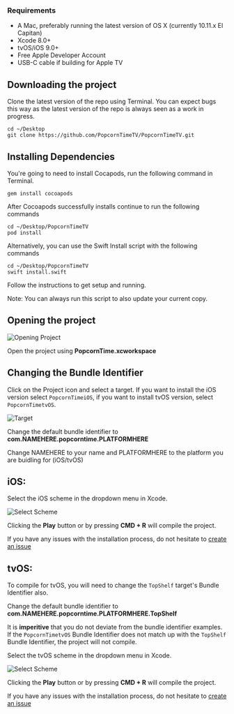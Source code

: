### Requirements

* A Mac, preferably running the latest version of OS X (currently 10.11.x El Capitan)
* Xcode 8.0+
* tvOS/iOS 9.0+
* Free Apple Developer Account
* USB-C cable if building for Apple TV

## Downloading the project

Clone the latest version of the repo using Terminal. You can expect bugs this way as the latest version of the repo is always seen as a work in progress.

```
cd ~/Desktop
git clone https://github.com/PopcornTimeTV/PopcornTimeTV.git
```

## Installing Dependencies


You're going to need to install Cocapods, run the following command in Terminal.
```
gem install cocoapods
```
After Cocoapods successfully installs continue to run the following commands
```
cd ~/Desktop/PopcornTimeTV
pod install
```
Alternatively, you can use the Swift Install script with the following commands
```
cd ~/Desktop/PopcornTimeTV
swift install.swift
```
Follow the instructions to get setup and running.

Note: You can always run this script to also update your current copy.

## Opening the project

![Opening Project](https://camo.githubusercontent.com/96d202cca8e912d77333b1fd2c21fbb440fd49e6/687474703a2f2f692e6375626575706c6f61642e636f6d2f384b6a5734672e706e67)

Open the project using **PopcornTime.xcworkspace**


## Changing the Bundle Identifier

Click on the Project icon and select a target. If you want to install the iOS version select `PopcornTimeiOS`, if you want to install tvOS version, select `PopcornTimetvOS`.

![Target](https://i.imgur.com/9DX63O0.png)

Change the default bundle identifier to **com.NAMEHERE.popcorntime.PLATFORMHERE**

Change NAMEHERE to your name and PLATFORMHERE to the platform you are buidling for (iOS/tvOS)

## iOS:

Select the iOS scheme in the dropdown menu in Xcode. 

![Select Scheme](https://i.imgur.com/108RPdu.png)

Clicking the **Play** button or by pressing **CMD + R** will compile the project.

If you have any issues with the installation process, do not hesitate to [create an issue](https://github.com/PopcornTimeTV/PopcornTimeTV/issues/new)

## tvOS:

To compile for tvOS, you will need to change the `TopShelf` target's Bundle Identifier also.

Change the default bundle identifier to **com.NAMEHERE.popcorntime.PLATFORMHERE.TopShelf**

It is **imperitive** that you do not deviate from the bundle identifier examples. If the `PopcornTimetvOS` Bundle Identifier does not match up with the `TopShelf` Bundle Identifier, the project will not compile.



Select the tvOS scheme in the dropdown menu in Xcode. 

![Select Scheme](https://i.imgur.com/2xBDM2T.png)

Clicking the **Play** button or by pressing **CMD + R** will compile the project.

If you have any issues with the installation process, do not hesitate to [create an issue](https://github.com/PopcornTimeTV/PopcornTimeTV/issues/new)